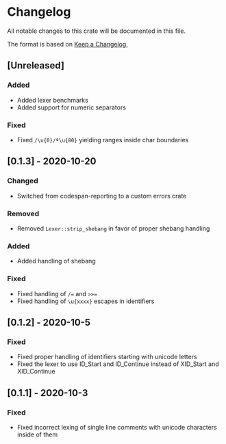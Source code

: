 # Changelog

All notable changes to this crate will be documented in this file.

The format is based on [Keep a Changelog](https://keepachangelog.com/en/1.0.0/),

## [Unreleased]

### Added

- Added lexer benchmarks
- Added support for numeric separators

### Fixed

- Fixed `/\u{0}/ª\u{80}` yielding ranges inside char boundaries

## [0.1.3] - 2020-10-20

### Changed

- Switched from codespan-reporting to a custom errors crate

### Removed

- Removed `Lexer::strip_shebang` in favor of proper shebang handling

### Added

- Added handling of shebang

### Fixed

- Fixed handling of `/=` and `>>=`
- Fixed handling of `\u{xxxx}` escapes in identifiers

## [0.1.2] - 2020-10-5

### Fixed

- Fixed proper handling of identifiers starting with unicode letters
- Fixed the lexer to use ID_Start and ID_Continue instead of XID_Start and XID_Continue

## [0.1.1] - 2020-10-3

### Fixed

- Fixed incorrect lexing of single line comments with unicode characters inside of them
